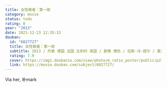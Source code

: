```yaml
---
title: 女性瘾者：第一部
category: movie
status: todo
rating: 0
year: "2013"
date: 2021-12-23 12:35:13
douban:
  id: "6827727"
  title: 女性瘾者：第一部
  subtitle: 2013 / 丹麦 德国 法国 比利时 英国 / 剧情 情色 / 拉斯·冯·提尔 / 夏洛特·甘斯布 斯特兰·斯卡斯加德
  rating: 7.9
  cover: https://img1.doubanio.com/view/photo/m_ratio_poster/public/p2151633260.jpg
  link: https://movie.douban.com/subject/6827727/
---
```


Via her, 补mark